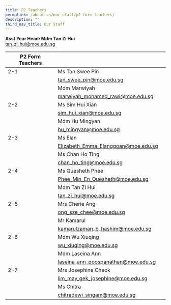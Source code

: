 ```yaml
---
title: P2 Teachers
permalink: /about-us/our-staff/p2-form-teachers/
description: ""
third_nav_title: Our Staff
---
```

**Asst Year Head: Mdm Tan Zi Hui**
<BR>
tan_zi_hui@moe.edu.sg

| P2 Form Teachers |  |  |
| -------- | -------- | -------- |
| 2-1     | Ms Tan Swee Pin   |   |
|      | tan_swee_pin@moe.edu.sg     |     |
|      | Mdm Marwiyah    |      |
|    | marwiyah_mohamed_rawi@moe.edu.sg     |     |
| 2-2    | Ms Sim Hui Xian   |    |
|    | sim_hui_xian@moe.edu.sg    |  |
|    | Mdm Hu Mingyan     |      |
|     | hu_mingyan@moe.edu.sg     |    |
| 2-3     | Ms Elan    |     |
|    | Elizabeth_Emma_Elanggoan@moe.edu.sg  |      |
|     | Ms Chan Ho Ting    |      |
|     | chan_ho_ting@moe.edu.sg  |      |
|2-4     | Ms Quesheth Phee    |      |
|     | Phee_Min_En_Quesheth@moe.edu.sg  |      |
|     | Mdm Tan Zi Hui  |      |
|     | tan_zi_hui@moe.edu.sg  |      |
| 2-5    | Mrs Cherie Ang |      |
|     | ong_sze_chee@moe.edu.sg |      |
|     | Mr Kamarul |      |
|     | kamarulzaman_b_hashim@moe.edu.sg  |      |
|  2-6   | Mdm Wu Xiuqing  |      |
|     | wu_xiuqing@moe.edu.sg |      |
|    | Mdm Laseina Ann  |      |
|     | laseina_ann_poospanathan@moe.edu.sg  |      |
|  2-7   | Mrs Josephine Cheok |      |
|    | lim_may_gek_josephine@moe.edu.sg  |      |
|     | Ms Chitra  |      |
|     | chitradewi_singam@moe.edu.sg  |      |



